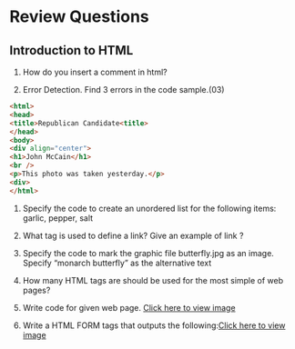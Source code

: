 # Review Questions

## Introduction to HTML

1. How do you insert a comment in html?

1. Error Detection. Find 3 errors in the code sample.(03) 

```html
<html>   
<head> 
<title>Republican Candidate<title>   
</head> 
<body> 
<div align="center"> 
<h1>John McCain</h1>  
<br />  
<p>This photo was taken yesterday.</p> 
<div> 
</html> 
```
1. Specify the code to create an unordered list for the following items: garlic, pepper, salt 

1. What tag is used to define a link? Give an example of link ?

1. Specify the code to mark the graphic file butterfly.jpg as an image. Specify “monarch butterfly” as the alternative text 

1. How many HTML tags are should be used for the most simple of web pages? 

1. Write code for given web page. [Click here to view image](../images/html-img.png)

1. Write a HTML FORM tags that outputs the following:[Click here to view image](../images/html-form.jpg)